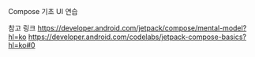 Compose 기초 UI 연습

참고 링크
https://developer.android.com/jetpack/compose/mental-model?hl=ko
https://developer.android.com/codelabs/jetpack-compose-basics?hl=ko#0
